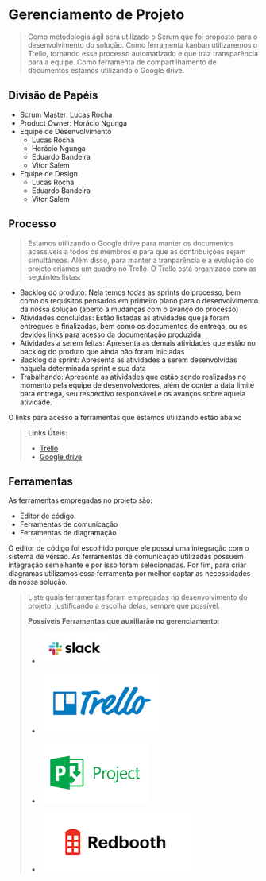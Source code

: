 # Gerenciamento de Projeto

> Como metodologia ágil será utilizado o Scrum que foi proposto para o desenvolvimento do solução. Como ferramenta kanban utilizaremos o Trello, tornando esse processo automatizado e que traz transparência para a equipe. Como ferramenta de compartilhamento de documentos estamos utilizando o Google drive.

## Divisão de Papéis

 -  Scrum Master: Lucas Rocha 
 -	Product Owner: Horácio Ngunga
 -	Equipe de Desenvolvimento
    -	Lucas Rocha
    -	Horácio Ngunga
    -	Eduardo Bandeira
    -	Vitor Salem
 -	Equipe de Design
    -	Lucas Rocha
    -	Eduardo Bandeira
    -	Vitor Salem

## Processo

> Estamos utilizando o Google drive para manter os documentos acessíveis a todos os membros e para que as contribuições sejam simultáneas. Além disso, para manter a tranparência e a evolução do projeto criamos um quadro no Trello. O Trello está organizado com as seguintes listas:
- Backlog do produto: Nela temos todas as sprints do processo, bem como os requisitos pensados em primeiro plano para o desenvolvimento da nossa solução (aberto a mudanças com o avanço do processo)
-	Atividades concluídas: Estão listadas as atividades que já foram entregues e finalizadas, bem como os documentos de entrega, ou os devidos links para acesso da documentação produzida
-	Atividades a serem feitas: Apresenta as demais atividades que estão no backlog do produto que ainda não foram iniciadas
-	Backlog da sprint: Apresenta as atividades a serem desenvolvidas naquela determinada sprint e sua data
-	Trabalhando: Apresenta as atividades que estão sendo realizadas no momento pela equipe de desenvolvedores, além de conter a data limite para entrega, seu respectivo responsável e os avanços sobre aquela atividade.

O links para acesso a ferramentas que estamos utilizando estão abaixo
> 
> **Links Úteis**:
> - [Trello](https://trello.com/b/PEShi5lE/tiaw-desemprego)
> - [Google drive](https://drive.google.com/drive/folders/1WYRAAqnf72_2vbucvY40xV32W0Z2l5Fl?usp=sharing)

## Ferramentas

As ferramentas empregadas no projeto são:

- Editor de código.
- Ferramentas de comunicação
- Ferramentas de diagramação

O editor de código foi escolhido porque ele possui uma integração com o
sistema de versão. As ferramentas de comunicação utilizadas possuem
integração semelhante e por isso foram selecionadas. Por fim, para criar
diagramas utilizamos essa ferramenta por melhor captar as
necessidades da nossa solução.

> Liste quais ferramentas foram empregadas no desenvolvimento do
> projeto, justificando a escolha delas, sempre que possível.
> 
> **Possíveis Ferramentas que auxiliarão no gerenciamento**: 
> - [![Slack](images/slack.jpg)](https://slack.com/)
> - [![Trello](images/trello.png)](https://trello.com/)
> 
> - [![Microsof Project](images/project.png)](https://products.office.com/pt-br/project/project-and-portfolio-management-software)
> - [![Redbooth](images/redbooth.png)](https://redbooth.com/)
